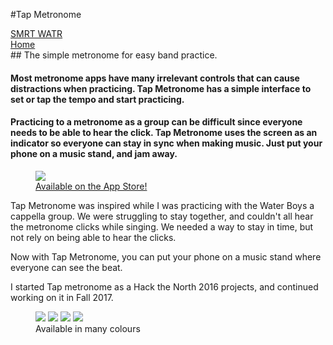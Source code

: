 #Tap Metronome

<div class="folio-nav prev smrtwatr">
	<a href="?p=smrtwatr">SMRT WATR</a>
</div>

<div class="folio-nav next home">
	<a href="../">Home</a>
</div>

<div class="tldr" markdown=1>
## The simple metronome for easy band practice.

#### Most metronome apps have many irrelevant controls that can cause distractions when practicing. Tap Metronome has a simple interface to set or tap the tempo and start practicing.

#### Practicing to a metronome as a group can be difficult since everyone needs to be able to hear the click. Tap Metronome uses the screen as an indicator so everyone can stay in sync when making music. Just put your phone on a music stand, and jam away.
</div>


<figure class='folio_image' id='img1'>
	<a target='_blank'>
		<img src='../includes/portfolio_images/tap/tap-metronome-blue.png'>
	</a>
<figcaption><a href="https://itunes.apple.com/us/app/tap-metronome/id1300298573?">Available on the App Store!</a></figcaption>
</figure>

Tap Metronome was inspired while I was practicing with the Water Boys a cappella group. We were struggling to stay together, and couldn't all hear the metronome clicks while singing. We needed a way to stay in time, but not rely on being able to hear the clicks.

Now with Tap Metronome, you can put your phone on a music stand where everyone can see the beat.

I started Tap metronome as a Hack the North 2016 projects, and continued working on it in Fall 2017. 


<figure class='folio_image' id='img1'>
	<img src='../includes/portfolio_images/tap/tap-metronome-red.png'>
	<img src='../includes/portfolio_images/tap/tap-metronome-orange.png'>
	<img src='../includes/portfolio_images/tap/tap-metronome-yellow.png'>
	<!-- <img src='../includes/portfolio_images/tap/tap-metronome-green.png'> -->
	<img src='../includes/portfolio_images/tap/tap-metronome-purple.png'>
<figcaption>Available in many colours</figcaption>
</figure>